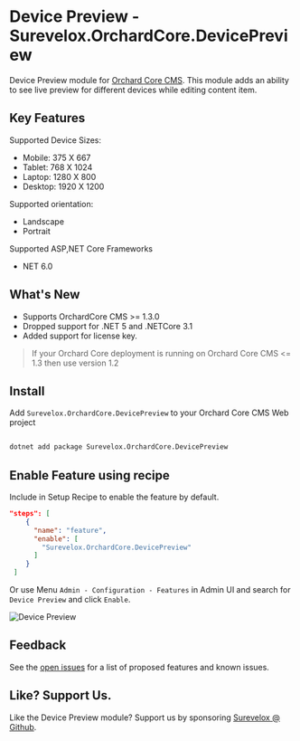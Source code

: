 # Device Preview - Surevelox.OrchardCore.DevicePreview

Device Preview module for [Orchard Core CMS](https://github.com/OrchardCMS/OrchardCore). This module adds an ability to see live preview for different devices while editing content item.

## Key Features

Supported Device Sizes:
- Mobile: 375 X 667
- Tablet: 768 X 1024
- Laptop: 1280 X 800
- Desktop: 1920 X 1200

Supported orientation:
- Landscape
- Portrait

Supported ASP,NET Core Frameworks
- NET 6.0

## What's New 
- Supports OrchardCore CMS >= 1.3.0
- Dropped support for .NET 5 and .NETCore 3.1
- Added support for license key. 
 
> If your Orchard Core deployment is running on Orchard Core CMS <= 1.3 then use version 1.2

## Install

Add `Surevelox.OrchardCore.DevicePreview` to your Orchard Core CMS Web project

```bash

dotnet add package Surevelox.OrchardCore.DevicePreview

```


## Enable Feature using recipe

Include in Setup Recipe to enable the feature by default.


```json
"steps": [
    {
      "name": "feature",
      "enable": [
        "Surevelox.OrchardCore.DevicePreview"
      ]
    }
 ]
```

Or use Menu `Admin - Configuration - Features` in Admin UI and search for `Device Preview` and click `Enable`.

![Device Preview](https://raw.githubusercontent.com/surevelox/OrchardCore.Modules/master/DevicePreview/images/screen-1.gif)

## Feedback
See the [open issues](https://github.com/surevelox/OrchardCore.Modules/issues) for a list of proposed features and known issues.


## Like?  Support Us.

Like the Device Preview module? Support us by sponsoring  [Surevelox @ Github](https://github.com/sponsors/surevelox).  